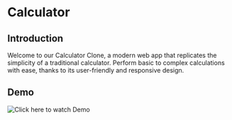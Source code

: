 # Calculator

## Introduction

Welcome to our Calculator Clone, a modern web app that replicates the simplicity of a traditional calculator.
Perform basic to complex calculations with ease, thanks to its user-friendly and responsive design.

## Demo
![Click here to watch Demo]((https://github.com/hyderdan/calculator-clone/blob/main/demo/Untitled%20video%20-%20Made%20with%20Clipchamp%20(2).gif))
